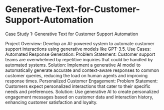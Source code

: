 # Generative-Text-for-Customer-Support-Automation
Case Study 1: Generative Text for Customer Support Automation

Project Overview: Develop an AI-powered system to automate customer support interactions using generative models like GPT-3.5.
Use Cases:
Automated Response Generation:
Problem Statement: Customer support teams are overwhelmed by repetitive inquiries that could be handled by automated systems.
Solution: Implement a generative AI model to automatically generate accurate and context-aware responses to common customer queries, reducing the load on human agents and improving response times.
Personalized Customer Engagement:
Problem Statement: Customers expect personalized interactions that cater to their specific needs and preferences.
Solution: Use generative AI to create personalized engagement messages based on customer data and interaction history, enhancing customer satisfaction and loyalty.
